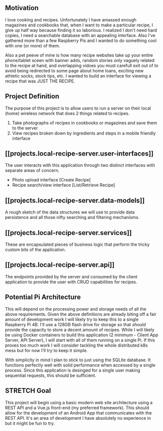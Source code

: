 
## Motivation
I love cooking and recipes.  Unfortunately I have amassed enough magazines and cookbooks that, when I want to make a particular recipe, I give up half way because finding it so laborious.  I realized I don't need hard copies, I need a searchable database with an appealing interface.  Also I've gathered more than a few Raspberry Pis and I wanted to do something cool with one (or more) of them.

Also a pet peeve of mine is how many recipe websites take up your entire phone/tablet sceen with banner adds, random stories only vaguely related to the recipe at hand, and overlapping vidoes you must carefull exit out of to avoid being redirected to some page about home loans, exciting new athletic socks, stock tips, etc.  I wanted to build an interface for viewing a recipe that was JUST THE RECIPE.

## Project Definition
The purpose of this project is to allow users to run a server on their local (home) wireless network that does 2 things related to recipes.

1. Take photographs of recipes in cookbooks or magazines and save them to the server
1. View recipes broken down by ingredients and steps in a mobile friendly interface

## [[projects.local-recipe-server.user-interfaces]]

The user interacts with this application through two distinct interfaces with separate areas of concern.

* Photo upload interface [Create Recipe]
* Recipe search/view interface [List/Retrieve Recipe]

## [[projects.local-recipe-server.data-models]]

A rough sketch of the data structures we will use to provide data persistence and all those nifty searching and filtering mechanisms.

## [[projects.local-recipe-server.services]]
These are encapsulated pieces of business logic that perform the tricky custom bits of the application.

## [[projects.local-recipe-server.api]]
The endpoints provided by the server and consumed by the client application to provide the user with CRUD capabilities for recipes.

## Potential Pi Architecture
This will depend on the processing power and storage needs of all the above requirements.  Given the above definitions are already biting off a fair amount of development work I will likely try to keep this to a single Raspberry Pi 4B.  I'll use a 128GB flash drive for storage so that _should_ provide the capacity to store a decent amount of recipes.  While I will likely be using Docker containers to build this application (2 minimum - Client App Server, API Server), I will start with all of them running on a single Pi.  If this proves too much work I will consider tackling the whole distributed k8s mess but for now I'll try to keep it simple. 

With simplicity in mind I plan to stick to just using the SQLite database.  It functions perfectly well with solid performance when accessed by a single process.  Since this application is desinged for a single user making sequential requests, this should be sufficient.

## STRETCH Goal
This project will begin using a basic modern web site architecture using a REST API and a Vue.js front-end (my preferred framework).  This should allow for the development of an Android App that communicates with the REST API.  It's an area of development I have absolutely no experience in but it might be fun to try.
